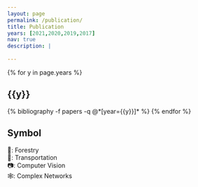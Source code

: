 ```yaml
---
layout: page
permalink: /publication/
title: Publication
years: [2021,2020,2019,2017]
nav: true
description: |
  
---
```


<div class="publications">

{% for y in page.years %}
  <h2 class="year">{{y}}</h2>
  {% bibliography -f papers -q @*[year={{y}}]* %}
{% endfor %}

<h2 class="year"> Symbol</h2>
<div class="row">
  <div class="col-sm-1">
  </div>
  <div class="col-sm-10">
    <div class="row">
      <div class='col-sm-6'>
      🌳: Forestry
      </div>
      <div class='col-sm-6'>
      🚥: Transportation
      </div>
      <div class='col-sm-6'>
      📷: Computer Vision
      </div>
      <div class='col-sm-6'>
      🕸️: Complex Networks
      </div>
  </div>
  <div class="col-sm-1">
  </div>
</div>
</div>

